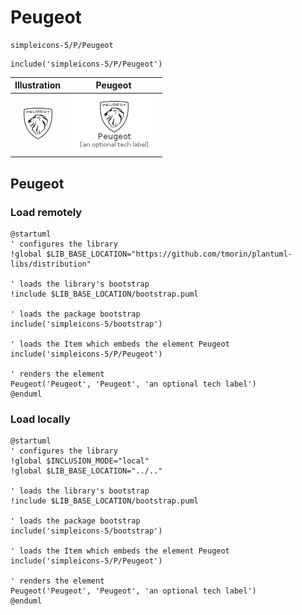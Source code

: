 # Peugeot


```text
simpleicons-5/P/Peugeot
```

```text
include('simpleicons-5/P/Peugeot')
```



| Illustration | Peugeot |
| :---: | :---: |
| ![illustration for Illustration](../../simpleicons-5/P/Peugeot.png) | ![illustration for Peugeot](../../simpleicons-5/P/Peugeot.Local.png) |




## Peugeot

### Load remotely
```plantuml
@startuml
' configures the library
!global $LIB_BASE_LOCATION="https://github.com/tmorin/plantuml-libs/distribution"

' loads the library's bootstrap
!include $LIB_BASE_LOCATION/bootstrap.puml

' loads the package bootstrap
include('simpleicons-5/bootstrap')

' loads the Item which embeds the element Peugeot
include('simpleicons-5/P/Peugeot')

' renders the element
Peugeot('Peugeot', 'Peugeot', 'an optional tech label')
@enduml
```

### Load locally
```plantuml
@startuml
' configures the library
!global $INCLUSION_MODE="local"
!global $LIB_BASE_LOCATION="../.."

' loads the library's bootstrap
!include $LIB_BASE_LOCATION/bootstrap.puml

' loads the package bootstrap
include('simpleicons-5/bootstrap')

' loads the Item which embeds the element Peugeot
include('simpleicons-5/P/Peugeot')

' renders the element
Peugeot('Peugeot', 'Peugeot', 'an optional tech label')
@enduml
```

